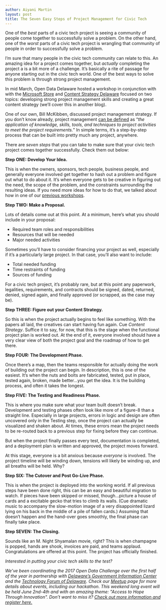 ```yaml
---
author: Aiyani Martin
layout: post
title: The Seven Easy Steps of Project Management for Civic Tech
---
```


One of the _best_ parts of a civic tech project is seeing a community of people come together to successfully solve a problem.  On the other hand, one of the _worst_ parts of a civic tech project is wrangling that community of people in order to successfully solve a problem.

I’m sure that many people in the civic tech community can relate to this.  An amazing idea for a project comes together, but _actually_ completing the project a is a bit more of a challenge. It’s basically a rite of passage for anyone starting out in the civic tech world.  One of the best ways to solve this problem is through strong project management.

In mid March, Open Data Delaware hosted a workshop in conjunction with with the [Microsoft Store](https://www.microsoftstore.com/store/msusa/en_US/home) and [Content Strategy Delaware](https://www.meetup.com/content-strategy-delaware/) focused on two topics: developing strong project management skills and creating a great content strategy (we’ll cover this in another blog).

One of our own, Bill McKibben, discussed project management strategy.  If you don’t know already, project management [can be defined](https://www.pmi.org/about/learn-about-pmi/what-is-project-management) as
“_the application of knowledge, skills, tools, and techniques to project activities to meet the project requirements._”  In simple terms, it’s a step-by-step process that can be built into pretty much any project, anywhere.

There are *seven steps* that you can take to make sure that your civic tech project comes together successfully.  Check them out below:

**Step ONE: Develop Your Idea.**

This is when the owners, sponsors, tech people, business people, and generally everyone involved get together to hash out a problem and figure out what to do about it. It’s when everyone gets to be creative in figuring out the need, the scope of the problem, and the constraints surrounding the resulting ideas. If you need more ideas for how to do that, we talked about how in one of our [previous workshops](http://www.opendatadelaware.com/blog/Workshop-01/).

**Step TWO: Make a Proposal.**

Lots of details come out at this point. At a minimum, here’s what you should include in your proposal:

* Required team roles and responsibilities
* Resources that will be needed
* Major needed activities

Sometimes you’ll have to consider financing your project as well, especially if it’s a particularly large project. In that case, you’ll also want to include:

* Total needed funding
* Time restraints of funding
* Sources of funding

For a civic tech project, it’s probably rare, but at this point any paperwork, legalities, requirements, and contracts should be signed, dated, returned, denied, signed again, and finally approved (or scrapped, as the case may be).

**Step THREE: Figure out your Content Strategy.**

So this is when the project actually begins to feel like something.  With the papers all laid, the creatives can start having fun again.  Cue _Content Strategy_. Suffice it to say, for now, that this is the stage when the functional project plan is worked out.  At the end of it, everyone involved should have a very clear view of both the project goal and the roadmap of how to get there. 

**Step FOUR: The Development Phase.**

Once there’s a map, then the teams responsible for actually doing the work of building out the project can begin.  In description, this is one of the easiest. It’s when the nuts and bolts are fabricated, tested, put in place, tested again, broken, made better...you get the idea. It is the building process, and often it takes the longest.

**Step FIVE: The Testing and Readiness Phase.**

This is where you make sure what your team built doesn’t break. Development and testing phases often look like more of a figure-8 than a straight line. Especially in large projects, errors in logic and design are often uncovered only in the Testing step, once the project can actually be visualized and shaken about.  At times, these errors mean the project needs to be re-routed back to a previous step for fixing before they can continue. 

But when the project finally passes every test, documentation is completed, and a deployment plan is written and approved, the project moves forward. 

At this stage, everyone is a bit anxious because _everyone_ is involved. The project timeline will be winding down, tensions will likely be winding up, and all breaths will be held. Why?

**Step SIX: The Cutover and Post Go-Live Phase.**

This is when the project is deployed into the working world. If all previous steps have been done right, this can be an easy and beautiful migration to watch. If pieces have been skipped or missed, though...picture a house of cards and a excitable gecko that tries to climb its walls. (Cue dramatic music to accompany the slow-motion image of a very disappointed lizard lying on his back in the middle of a pile of fallen cards.) Assuming that doesn’t happen and the hand-over goes smoothly, the final phase can finally take place. 

**Step SEVEN: The Closing.**

Sounds like an M. Night Shyamalan movie, right? This is when champagne is popped, hands are shook, invoices are paid, and teams applaud. Congratulations are offered at this point.  The project has officially finished.


_Interested in putting your civic tech skills to the test?_

_We’ve been coordinating the 2017 Open Data Challenge over the first half of the year in partnership with [Delaware’s Government Information Center](http://gic.delaware.gov/) and the [Technology Forum of Delaware](http://www.techforumde.org/TFODHome).  Check our [Meetup](https://www.meetup.com/Open-Data-Delaware/) page for more details about events, including our hackathon.  This weekend long event will be held June 2nd-4th and with an amazing theme: "Access to Hope Through Innovation".  Don’t want to miss it? [Check out more information and register here.](http://opendatachallenge.com/)_




